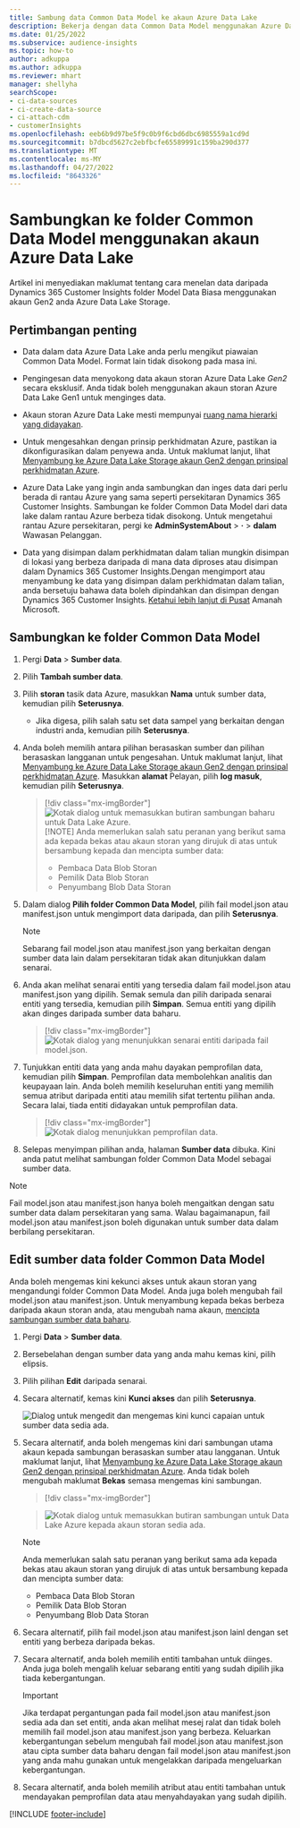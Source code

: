 ```yaml
---
title: Sambung data Common Data Model ke akaun Azure Data Lake
description: Bekerja dengan data Common Data Model menggunakan Azure Data Lake Storage.
ms.date: 01/25/2022
ms.subservice: audience-insights
ms.topic: how-to
author: adkuppa
ms.author: adkuppa
ms.reviewer: mhart
manager: shellyha
searchScope:
- ci-data-sources
- ci-create-data-source
- ci-attach-cdm
- customerInsights
ms.openlocfilehash: eeb6b9d97be5f9c0b9f6cbd6dbc6985559a1cd9d
ms.sourcegitcommit: b7dbcd5627c2ebfbcfe65589991c159ba290d377
ms.translationtype: MT
ms.contentlocale: ms-MY
ms.lasthandoff: 04/27/2022
ms.locfileid: "8643326"
---
```

# <a name="connect-to-a-common-data-model-folder-using-an-azure-data-lake-account"></a>Sambungkan ke folder Common Data Model menggunakan akaun Azure Data Lake

Artikel ini menyediakan maklumat tentang cara menelan data daripada Dynamics 365 Customer Insights folder Model Data Biasa menggunakan akaun Gen2 anda Azure Data Lake Storage.

## <a name="important-considerations"></a>Pertimbangan penting

- Data dalam data Azure Data Lake anda perlu mengikut piawaian Common Data Model. Format lain tidak disokong pada masa ini.

- Pengingesan data menyokong data akaun storan Azure Data Lake *Gen2* secara eksklusif. Anda tidak boleh menggunakan akaun storan Azure Data Lake Gen1 untuk menginges data.

- Akaun storan Azure Data Lake mesti mempunyai [ruang nama hierarki yang didayakan](/azure/storage/blobs/data-lake-storage-namespace).

- Untuk mengesahkan dengan prinsip perkhidmatan Azure, pastikan ia dikonfigurasikan dalam penyewa anda. Untuk maklumat lanjut, lihat [Menyambung ke Azure Data Lake Storage akaun Gen2 dengan prinsipal perkhidmatan Azure](connect-service-principal.md).

- Azure Data Lake yang ingin anda sambungkan dan inges data dari perlu berada di rantau Azure yang sama seperti persekitaran Dynamics 365 Customer Insights. Sambungan ke folder Common Data Model dari data lake dalam rantau Azure berbeza tidak disokong. Untuk mengetahui rantau Azure persekitaran, pergi ke **AdminSystemAbout** > **·** > **dalam** Wawasan Pelanggan.

- Data yang disimpan dalam perkhidmatan dalam talian mungkin disimpan di lokasi yang berbeza daripada di mana data diproses atau disimpan dalam Dynamics 365 Customer Insights.Dengan mengimport atau menyambung ke data yang disimpan dalam perkhidmatan dalam talian, anda bersetuju bahawa data boleh dipindahkan dan disimpan dengan Dynamics 365 Customer Insights. [Ketahui lebih lanjut di Pusat](https://www.microsoft.com/trust-center) Amanah Microsoft.

## <a name="connect-to-a-common-data-model-folder"></a>Sambungkan ke folder Common Data Model

1. Pergi **Data** > **Sumber data**.

1. Pilih **Tambah sumber data**.

1. Pilih **storan** tasik data Azure, masukkan **Nama** untuk sumber data, kemudian pilih **Seterusnya**.

   - Jika digesa, pilih salah satu set data sampel yang berkaitan dengan industri anda, kemudian pilih **Seterusnya**. 

1. Anda boleh memilih antara pilihan berasaskan sumber dan pilihan berasaskan langganan untuk pengesahan. Untuk maklumat lanjut, lihat [Menyambung ke Azure Data Lake Storage akaun Gen2 dengan prinsipal perkhidmatan Azure](connect-service-principal.md). Masukkan **alamat** Pelayan, pilih **log masuk**, kemudian pilih **Seterusnya**.
   > [!div class="mx-imgBorder"]
   > ![Kotak dialog untuk memasukkan butiran sambungan baharu untuk Data Lake Azure.](media/enter-new-storage-details.png)
   > [!NOTE]
   > Anda memerlukan salah satu peranan yang berikut sama ada kepada bekas atau akaun storan yang dirujuk di atas untuk bersambung kepada dan mencipta sumber data:
   >  - Pembaca Data Blob Storan
   >  - Pemilik Data Blob Storan
   >  - Penyumbang Blob Data Storan

1. Dalam dialog **Pilih folder Common Data Model**, pilih fail model.json atau manifest.json untuk mengimport data daripada, dan pilih **Seterusnya**.
   > [!NOTE]
   > Sebarang fail model.json atau manifest.json yang berkaitan dengan sumber data lain dalam persekitaran tidak akan ditunjukkan dalam senarai.

1. Anda akan melihat senarai entiti yang tersedia dalam fail model.json atau manifest.json yang dipilih. Semak semula dan pilih daripada senarai entiti yang tersedia, kemudian pilih **Simpan**. Semua entiti yang dipilih akan dinges daripada sumber data baharu.
   > [!div class="mx-imgBorder"]
   > ![Kotak dialog yang menunjukkan senarai entiti daripada fail model.json.](media/review-entities.png)

8. Tunjukkan entiti data yang anda mahu dayakan pemprofilan data, kemudian pilih **Simpan**. Pemprofilan data membolehkan analitis dan keupayaan lain. Anda boleh memilih keseluruhan entiti yang memilih semua atribut daripada entiti atau memilih sifat tertentu pilihan anda. Secara lalai, tiada entiti didayakan untuk pemprofilan data.
   > [!div class="mx-imgBorder"]
   > ![Kotak dialog menunjukkan pemprofilan data.](media/dataprofiling-entities.png)

9. Selepas menyimpan pilihan anda, halaman **Sumber data** dibuka. Kini anda patut melihat sambungan folder Common Data Model sebagai sumber data.

> [!NOTE]
> Fail model.json atau manifest.json hanya boleh mengaitkan dengan satu sumber data dalam persekitaran yang sama. Walau bagaimanapun, fail model.json atau manifest.json boleh digunakan untuk sumber data dalam berbilang persekitaran.

## <a name="edit-a-common-data-model-folder-data-source"></a>Edit sumber data folder Common Data Model

Anda boleh mengemas kini kekunci akses untuk akaun storan yang mengandungi folder Common Data Model. Anda juga boleh mengubah fail model.json atau manifest.json. Untuk menyambung kepada bekas berbeza daripada akaun storan anda, atau mengubah nama akaun, [mencipta sambungan sumber data baharu](#connect-to-a-common-data-model-folder).

1. Pergi **Data** > **Sumber data**.

2. Bersebelahan dengan sumber data yang anda mahu kemas kini, pilih elipsis.

3. Pilih pilihan **Edit** daripada senarai.

4. Secara alternatif, kemas kini **Kunci akses** dan pilih **Seterusnya**.

   ![Dialog untuk mengedit dan mengemas kini kunci capaian untuk sumber data sedia ada.](media/edit-access-key.png)

5. Secara alternatif, anda boleh mengemas kini dari sambungan utama akaun kepada sambungan berasaskan sumber atau langganan. Untuk maklumat lanjut, lihat [Menyambung ke Azure Data Lake Storage akaun Gen2 dengan prinsipal perkhidmatan Azure](connect-service-principal.md). Anda tidak boleh mengubah maklumat **Bekas** semasa mengemas kini sambungan.
   > [!div class="mx-imgBorder"]

   > ![Kotak dialog untuk memasukkan butiran sambungan untuk Data Lake Azure kepada akaun storan sedia ada.](media/enter-existing-storage-details.png)

   > [!NOTE]
   > Anda memerlukan salah satu peranan yang berikut sama ada kepada bekas atau akaun storan yang dirujuk di atas untuk bersambung kepada dan mencipta sumber data:
   >  - Pembaca Data Blob Storan
   >  - Pemilik Data Blob Storan
   >  - Penyumbang Blob Data Storan


6. Secara alternatif, pilih fail model.json atau manifest.json lainl dengan set entiti yang berbeza daripada bekas.

7. Secara alternatif, anda boleh memilih entiti tambahan untuk diinges. Anda juga boleh mengalih keluar sebarang entiti yang sudah dipilih jika tiada kebergantungan.

   > [!IMPORTANT]
   > Jika terdapat pergantungan pada fail model.json atau manifest.json sedia ada dan set entiti, anda akan melihat mesej ralat dan tidak boleh memilih fail model.json atau manifest.json yang berbeza. Keluarkan kebergantungan sebelum mengubah fail model.json atau manifest.json atau cipta sumber data baharu dengan fail model.json atau manifest.json yang anda mahu gunakan untuk mengelakkan daripada mengeluarkan kebergantungan.

8. Secara alternatif, anda boleh memilih atribut atau entiti tambahan untuk mendayakan pemprofilan data atau menyahdayakan yang sudah dipilih.   


[!INCLUDE [footer-include](includes/footer-banner.md)]
